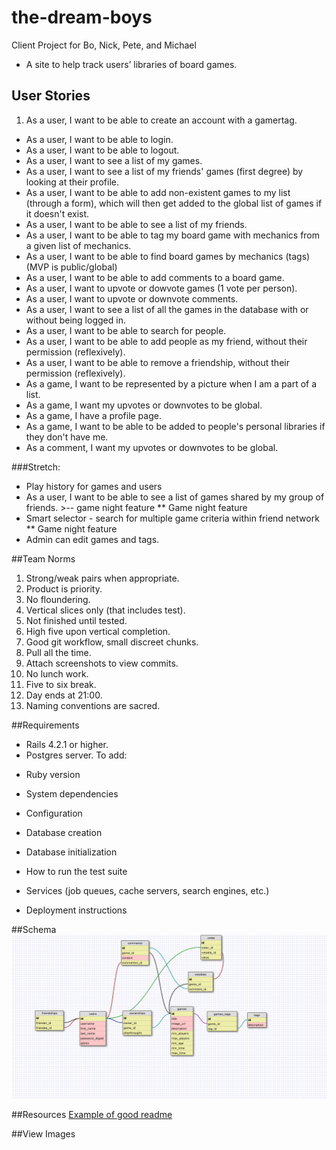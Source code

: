 # the-dream-boys
Client Project for Bo, Nick, Pete, and Michael
- A site to help track users’ libraries of board games.

## User Stories
1. As a user, I want to be able to create an account with a gamertag.
- As a user, I want to be able to login.
- As a user, I want to be able to logout.
- As a user, I want to see a list of my games.
- As a user, I want to see a list of my friends' games (first degree) by looking at their profile.
- As a user, I want to be able to add non-existent games to my list (through a form), which will then get added to the global list of games if it doesn't exist.
- As a user, I want to be able to see a list of my friends.
- As a user, I want to be able to tag my board game with mechanics from a given list of mechanics.
- As a user, I want to be able to find board games by mechanics (tags) (MVP is public/global)
- As a user, I want to be able to add comments to a board game.
- As a user, I want to upvote or dowvote games (1 vote per person).
- As a user, I want to upvote or downvote comments.
- As a user, I want to see a list of all the games in the database with or without being logged in.
- As a user, I want to be able to search for people.
- As a user, I want to be able to add people as my friend, without their permission (reflexively).
- As a user, I want to be able to remove a friendship, without their permission (reflexively).
- As a game, I want to be represented by a picture when I am a part of a list.
- As a game, I want my upvotes or downvotes to be global.
- As a game, I have a profile page.
- As a game, I want to be able to be added to people's personal libraries if they don't have me.
- As a comment, I want my upvotes or downvotes to be global.

###Stretch:
- Play history for games and users
- As a user, I want to be able to see a list of games shared by my group of friends. >-- game night feature ** Game night feature
- Smart selector - search for multiple game criteria within friend network ** Game night feature
- Admin can edit games and tags.

##Team Norms
1. Strong/weak pairs when appropriate.
2. Product is priority.
3. No floundering.
4. Vertical slices only (that includes test).
5. Not finished until tested.
6. High five upon vertical completion.
7. Good git workflow, small discreet chunks.
8. Pull all the time.
9. Attach screenshots to view commits.
10. No lunch work.
11. Five to six break.
12. Day ends at 21:00.
13. Naming conventions are sacred.

##Requirements
- Rails 4.2.1 or higher.
- Postgres server.
To add:
* Ruby version

* System dependencies

* Configuration

* Database creation

* Database initialization

* How to run the test suite

* Services (job queues, cache servers, search engines, etc.)

* Deployment instructions

##Schema
![DreamsBoys Schema](dreamboys-schema.png)

##Resources
[Example of good readme](https://github.com/devdame/DBC-final-project)

##View Images
